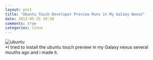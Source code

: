 ```yaml
---
layout: post
title: "Ubuntu Touch Developer Preview Runs in My Galaxy Nexus"
date: 2013-05-25 19:38
comments: true
categories: linux
---
```

![ubuntu](http://i.imgur.com/DK4RATL.jpg)           
*I tried to install the ubuntu touch preview in my Galaxy nexus several mouths ago and i made it.
